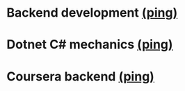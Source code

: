 # Backend development [(ping)][token1]
# Dotnet C# mechanics [(ping)][token2]
# Coursera backend [(ping)][token3]

[//]: # (LINKS)
[token1]:docs/backend.md
[token2]:docs/Dotnetmech.md
[token3]:docs/CourseraBackend.md

